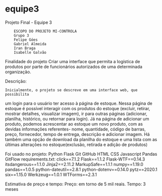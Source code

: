# equipe3
Projeto Final - Equipe 3

        ESCOPO DO PROJETO MI-CONTROLA
        Grupo 3
        Felipe Góes
        Gabriel Almeida
        Iran Braga
        Isabelle Galvão


Finalidade do projeto
  Criar uma interface que permita a logística de produtos por parte
  de funcionários autorizados de uma determinada organização.




Descrição:


	Inicialmente, o projeto se descreve em uma interface web, que possibilita
  um login para o usuário ter acesso à página de estoque. Nessa página de estoque
  é possível interagir com os produtos do estoque (excluir, retirar, mostrar
  detalhes, visualizar imagem), ir para outras páginas (adicionar, planilha,
  histórico, ou retornar para login).
	Já na página de adicionar um produto, podemos acrescentar ao estoque um novo
  produto, com as devidas informações referentes- nome, quantidade, 
  código de barras, preço, fornecedor, tempo de entrega, descrição e adicionar imagem.
	Há também uma opção de download da planilha do estoque e uma lista com as últimas alterações
  no estoque(exclusão, retirada e adição de produtos)



Foi usado no projeto:
  Python
  Flask
  Git
  GitHub
  HTML
  CSS
  Javascript
  Pandas
  GitFlow
  requirements.txt:
    click==7.1.2
    Flask==1.1.2
    Flask-WTF==0.14.3
    itsdangerous==1.1.0
    Jinja2==2.11.2
    MarkupSafe==1.1.1
    numpy==1.19.0
    pandas==1.0.5
    python-dateutil==2.8.1
    python-dotenv==0.14.0
    pytz==2020.1
    six==1.15.0
    Werkzeug==1.0.1
    WTForms==2.3.1

Estimativa de preço e tempo:
  Preço: em torno de 5 mil reais.
  Tempo: 3 meses

